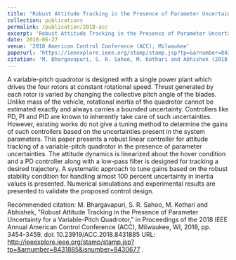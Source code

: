 ```yaml
---
title: "Robust Attitude Tracking in the Presence of Parameter Uncertainty for a Variable-Pitch Quadrotor"
collection: publications
permalink: /publication/2018-acc
excerpt: 'Robust Attitude Tracking in the Presence of Parameter Uncertainty for a Variable-Pitch Quadrotor'
date: 2018-06-27
venue: '2018 American Control Conference (ACC), Milwaukee'
paperurl: 'https://ieeexplore.ieee.org/stamp/stamp.jsp?tp=&arnumber=8431885'
citation: 'M. Bhargavapuri, S. R. Sahoo, M. Kothari and Abhishek (2018, June). &quot;Robust Attitude Tracking in the Presence of Parameter Uncertainty for a Variable-Pitch Quadrotor.&quot; <i> in Proceedings of the 2018 IEEE American Control Conference (ACC) </i>.(pp. 3454-3459), doi: 10.23919/ACC.2018.8431885'
---
```

A variable-pitch quadrotor is designed with a single power plant which drives the four rotors at constant rotational speed. Thrust generated by each rotor is varied by changing the collective pitch angle of the blades. Unlike mass of the vehicle, rotational inertia of the quadrotor cannot be estimated exactly and always carries a bounded uncertainty. Controllers like PD, PI and PID are known to inherently take care of such uncertainties. However, existing works do not give a tuning method to determine the gains of such controllers based on the uncertainties present in the system parameters. This paper presents a robust linear controller for attitude tracking of a variable-pitch quadrotor in the presence of parameter uncertainties. The attitude dynamics is linearized about the hover condition and a PD controller along with a low-pass filter is designed for tracking a desired trajectory. A systematic approach to tune gains based on the robust stability condition for handling almost 100 percent uncertainty in inertia values is presented. Numerical simulations and experimental results are presented to validate the proposed control design.

Recommended citation: M. Bhargavapuri, S. R. Sahoo, M. Kothari and Abhishek, "Robust Attitude Tracking in the Presence of Parameter Uncertainty for a Variable-Pitch Quadrotor," in Proceedings of the 2018 IEEE Annual American Control Conference (ACC), Milwaukee, WI, 2018, pp. 3454-3459.
doi: 10.23919/ACC.2018.8431885
URL: http://ieeexplore.ieee.org/stamp/stamp.jsp?tp=&arnumber=8431885&isnumber=8430677
.

